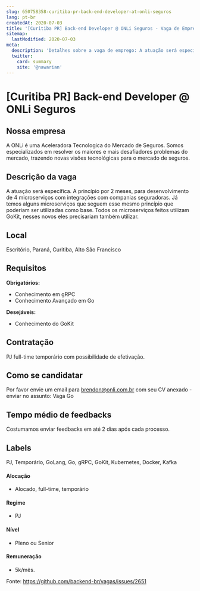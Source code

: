 ```yaml
---
slug: 650758358-curitiba-pr-back-end-developer-at-onli-seguros
lang: pt-br
createdAt: 2020-07-03
title: '[Curitiba PR] Back-end Developer @ ONLi Seguros - Vaga de Emprego'
sitemap:
  lastModified: 2020-07-03
meta:
  description: 'Detalhes sobre a vaga de emprego: A atuação será específica. A princípio por 2 meses, para desenvolvimento de 4 microserviços com integrações com companias seguradoras. Já temos alguns microserviços que seguem esse mesmo princípio que poderiam ser utilizadas como base. Todos os microserviços feitos utilizam GoKit, nesses novos eles precisariam também utilizar.'
  twitter:
    card: summary
    site: '@nawarian'
---
```


# [Curitiba PR] Back-end Developer @ ONLi Seguros

## Nossa empresa

A ONLi é uma Aceleradora Tecnologica do Mercado de Seguros. Somos especializados em resolver os maiores e mais desafiadores problemas do mercado, trazendo novas visões tecnológicas para o mercado de seguros.

## Descrição da vaga

A atuação será específica. A princípio por 2 meses, para desenvolvimento de 4 microserviços com integrações com companias seguradoras. Já temos alguns microserviços que seguem esse mesmo princípio que poderiam ser utilizadas como base. Todos os microserviços feitos utilizam GoKit, nesses novos eles precisariam também utilizar.

## Local

Escritório, Paraná, Curitiba, Alto São Francisco

## Requisitos

**Obrigatórios:**
- Conhecimento em gRPC
- Conhecimento Avançado em Go

**Desejáveis:**
- Conhecimento do GoKit

## Contratação

PJ full-time temporário com possibilidade de efetivação.

## Como se candidatar

Por favor envie um email para brendon@onli.com.br com seu CV anexado - enviar no assunto: Vaga Go

## Tempo médio de feedbacks

Costumamos enviar feedbacks em até 2 dias após cada processo.

## Labels
PJ, Temporário, GoLang, Go, gRPC, GoKit, Kubernetes, Docker, Kafka 

#### Alocação
- Alocado, full-time, temporário

#### Regime
- PJ

#### Nível
- Pleno ou Senior

#### Remuneração
- 5k/mês.


Fonte: https://github.com/backend-br/vagas/issues/2651